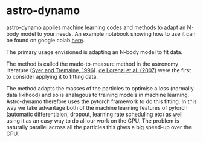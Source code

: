 # astro-dynamo

astro-dynamo applies machine learning codes and methods to adapt an N-body model to your needs.
An example notebook showing how to use it can be found on google colab
[here](https://colab.research.google.com/drive/1oFQdm0V3KfxtbmtoEwsG_KGeehdsjdDc).

The primary usage envisioned is adapting an N-body model to fit data. 

The method is called the made-to-measure method in the astronomy literature 
([Syer and Tremaine, 1996](https://ui.adsabs.harvard.edu/abs/1996MNRAS.282..223S)). 
[de Lorenzi et al. (2007)](https://ui.adsabs.harvard.edu/abs/2007MNRAS.376...71D)
were the first to consider applying it to fitting data. 

The method adapts the masses of the particles to optimise a loss (normally data
likihood) and so is analagous to training models in machine learning. Astro-dynamo
therefore uses the pytorch framework to do this fitting. In this way we take
advantage both of the machine learning features of pytorch 
(automatic differentiaion, dropout, learning rate scheduling etc) as well using
it as an easy way to do all our work on the GPU. The problem is naturally parallel
across all the particles this gives a big speed-up over the CPU.

